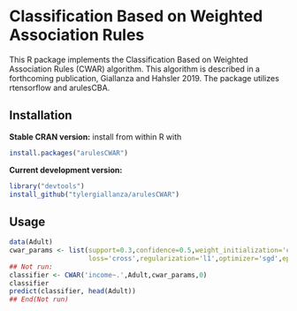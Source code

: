 # Classification Based on Weighted Association Rules

This R package 
implements the Classification Based on Weighted Association Rules (CWAR) algorithm. This algorithm is described in a forthcoming publication, Giallanza and Hahsler 2019. The package utilizes rtensorflow and arulesCBA.


## Installation

__Stable CRAN version:__ install from within R with
```R
install.packages("arulesCWAR")
```
__Current development version:__ 
```R 
library("devtools")
install_github("tylergiallanza/arulesCWAR")
```

## Usage

```R
data(Adult)
cwar_params <- list(support=0.3,confidence=0.5,weight_initialization='confidence',
                    loss='cross',regularization='l1',optimizer='sgd',epoch=2,batch_size=16,learning_rate=0.001,regularization_weights=list(l1=0.01))
## Not run:
classifier <- CWAR('income~.',Adult,cwar_params,0)
classifier
predict(classifier, head(Adult))
## End(Not run)
```